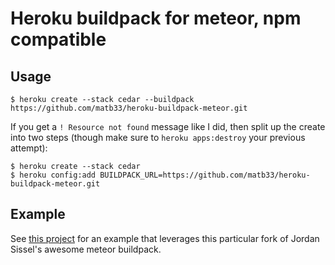 # Heroku buildpack for meteor, npm compatible

## Usage

```
$ heroku create --stack cedar --buildpack https://github.com/matb33/heroku-buildpack-meteor.git
```

If you get a `! Resource not found` message like I did, then split up the create into two steps (though make sure to `heroku apps:destroy` your previous attempt):

```
$ heroku create --stack cedar
$ heroku config:add BUILDPACK_URL=https://github.com/matb33/heroku-buildpack-meteor.git
```

## Example

See [this project](https://github.com/matb33/heroku-meteor-npm) for an example that leverages this particular fork of Jordan Sissel's awesome meteor buildpack.